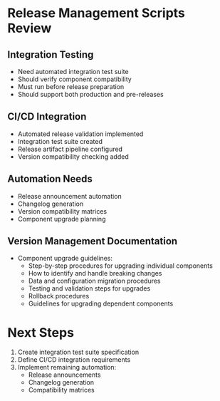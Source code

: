 # Release Management Scripts Review

## Integration Testing
- Need automated integration test suite
- Should verify component compatibility
- Must run before release preparation
- Should support both production and pre-releases

## CI/CD Integration  
- Automated release validation implemented
- Integration test suite created
- Release artifact pipeline configured
- Version compatibility checking added

## Automation Needs
- Release announcement automation
- Changelog generation
- Version compatibility matrices
- Component upgrade planning

## Version Management Documentation
- Component upgrade guidelines:
  - Step-by-step procedures for upgrading individual components
  - How to identify and handle breaking changes
  - Data and configuration migration procedures
  - Testing and validation steps for upgrades
  - Rollback procedures
  - Guidelines for upgrading dependent components

# Next Steps
1. Create integration test suite specification
2. Define CI/CD integration requirements
3. Implement remaining automation:
   - Release announcements
   - Changelog generation
   - Compatibility matrices

